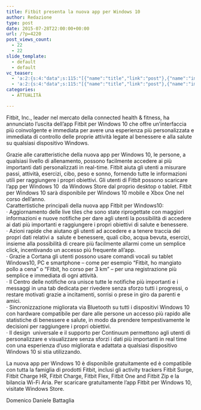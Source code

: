 ```yaml
---
title: Fitbit presenta la nuova app per Windows 10
author: Redazione
type: post
date: 2015-07-28T22:00:00+00:00
url: /?p=4220
post_views_count:
  - 22
  - 22
slide_template:
  - default
  - default
vc_teaser:
  - 'a:2:{s:4:"data";s:115:"[{"name":"title","link":"post"},{"name":"image","image":"featured","link":"none"},{"name":"text","mode":"excerpt"}]";s:7:"bgcolor";s:0:"";}'
  - 'a:2:{s:4:"data";s:115:"[{"name":"title","link":"post"},{"name":"image","image":"featured","link":"none"},{"name":"text","mode":"excerpt"}]";s:7:"bgcolor";s:0:"";}'
categories:
  - ATTUALITÀ

---
```

Fitbit, Inc., leader nel mercato della connected health & fitness, ha annunciato l&#8217;uscita dell’app Fitbit per Windows 10 che offre un’interfaccia più coinvolgente e immediata per avere una esperienza più personalizzata e immediata di controllo delle proprie attività legate al benessere e alla salute su qualsiasi dispositivo Windows.

Grazie alle caratteristiche della nuova app per Windows 10, le persone, a qualsiasi livello di allenamento, possono facilmente accedere ai più importanti dati personalizzati in real-time. Fitbit aiuta gli utenti a misurare passi, attività, esercizi, cibo, peso e sonno, fornendo tutte le informazioni utili per raggiungere i propri obiettivi. Gli utenti di Fitbit possono scaricare l’app per Windows 10  da Windows Store dal proprio desktop o tablet. Fitbit per Windows 10 sarà disponibile per Windows 10 mobile e Xbox One nel corso dell’anno.  
Carattertistiche principali della nuova app Fitbit per Windows10:  
· Aggiornamento delle live tiles che sono state riprogettate con maggiori informazioni e nuove notifiche per dare agli utenti la possibilità di accedere ai dati più importanti e raggiungere i propri obiettivi di salute e benessere.  
· Azioni rapide che aiutano gli utenti ad accedere e a tenere traccia dei propri dati relativi a  salute e benessere, quali cibo, acqua bevuta, esercizi, insieme alla possibilità di creare più facilmente allarmi come un semplice click, incentivando un accesso più frequente all’app.  
· Grazie a Cortana gli utenti possono usare comandi vocali su tablet Windows10, PC e smartphone – come per esempio “Fitbit, ho mangiato pollo a cena” o “Fitbit, ho corso per 3 km” – per una registrazione più semplice e immediata di ogni attività.  
· Il Centro delle notifiche ora unisce tutte le notifiche più importanti e i messaggi in una tab dedicata per rivedere senza sforzo tutti i progressi, o restare motivati grazie a incitamenti, sorrisi o prese in giro da parenti e amici.  
· Sincronizzazione migliorata via Bluetooth su tutti i dispositivi Windows 10 con hardware compatibile per dare alle persone un accesso più rapido alle statistiche di benessere e salute, in modo da prendere tempestivamente le decisioni per raggiungere i propri obiettivi.  
· Il design  universale e il supporto per Continuum permettono agli utenti di personalizzare e visualizzare senza sforzi i dati più importanti in real time con una esperienza d’uso migliorata e adattata a qualsiasi dispositivo Windows 10 si stia utilizzando.

La nuova app per Windows 10 è disponibile gratuitamente ed è compatibile con tutta la famiglia di prodotti Fitbit, inclusi gli activity trackers Fitbit Surge, Fitbit Charge HR, Fitbit Charge, Fitbit Flex, Fitbit One and Fitbit Zip e la bilancia Wi-Fi Aria. Per scaricare gratuitamente l’app Fitbit per Windows 10, visitate Windows Store.

Domenico Daniele Battaglia